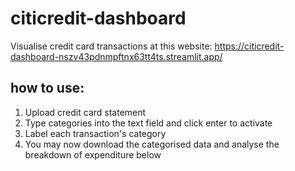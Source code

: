 # citicredit-dashboard
Visualise credit card transactions at this website: https://citicredit-dashboard-nszv43pdnmpftnx63tt4ts.streamlit.app/

## how to use:
1. Upload credit card statement
2. Type categories into the text field and click enter to activate
3. Label each transaction's category
4. You may now download the categorised data and analyse the breakdown of expenditure below
